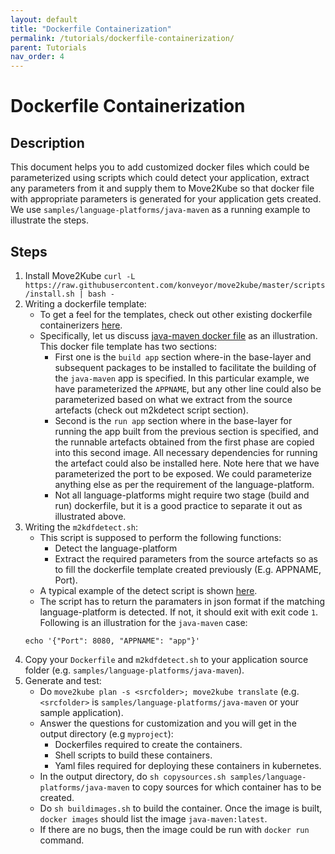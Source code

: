 ```yaml
---
layout: default
title: "Dockerfile Containerization"
permalink: /tutorials/dockerfile-containerization/
parent: Tutorials
nav_order: 4
---
```


# Dockerfile Containerization

## Description

This document helps you to add customized docker files which could be parameterized using scripts which could detect your application, extract any parameters from it and supply them to Move2Kube so that docker file with appropriate parameters is generated for your application gets created. We use `samples/language-platforms/java-maven` as a running example to illustrate the steps.

## Steps

1. Install Move2Kube `curl -L https://raw.githubusercontent.com/konveyor/move2kube/master/scripts/install.sh | bash -`
2. Writing a dockerfile template:
    - To get a feel for the templates, check out other existing dockerfile containerizers [here](https://github.com/konveyor/move2kube/tree/master/internal/assets/dockerfiles).
    - Specifically, let us discuss [java-maven docker file](https://github.com/konveyor/move2kube/blob/master/internal/assets/dockerfiles/javamaven/Dockerfile) as an illustration. This docker file template has two sections:
        - First one is the `build app` section where-in the base-layer and subsequent packages to be installed to facilitate the building of the `java-maven` app is specified. In this particular example, we have parameterized the `APPNAME`, but any other line could also be parameterized based on what we extract from the source artefacts (check out m2kdetect script section).
        - Second is the `run app` section where in the base-layer for running the app built from the previous section is specified, and the runnable artefacts obtained from the first phase are copied into this second image. All necessary dependencies for running the artefact could also be installed here. Note here that we have parameterized the port to be exposed. We could parameterize anything else as per the requirement of the language-platform.
        - Not all language-platforms might require two stage (build and run) dockerfile, but it is a good practice to separate it out as illustrated above.
3. Writing the `m2kdfdetect.sh`:
    - This script is supposed to perform the following functions:
        - Detect the language-platform
        - Extract the required parameters from the source artefacts so as to fill the dockerfile template created previously (E.g. APPNAME, Port).
    - A typical example of the detect script is shown [here](https://github.com/konveyor/move2kube/blob/master/internal/assets/dockerfiles/python/m2kdfdetect.sh).
    - The script has to return the paramaters in json format if the matching language-platform is detected. If not, it should exit with exit code `1`. Following is an illustration for the `java-maven` case:
    ```
    echo '{"Port": 8080, "APPNAME": "app"}'
    ```
4. Copy your `Dockerfile` and `m2kdfdetect.sh` to your application source folder (e.g. `samples/language-platforms/java-maven`).
5. Generate and test:
    - Do `move2kube plan -s <srcfolder>; move2kube translate` (e.g. `<srcfolder>` is `samples/language-platforms/java-maven` or your sample application).
    - Answer the questions for customization and you will get in the output directory (e.g `myproject`):
        - Dockerfiles required to create the containers.
        - Shell scripts to build these containers.
        - Yaml files required for deploying these containers in kubernetes.
    - In the output directory, do `sh copysources.sh samples/language-platforms/java-maven` to copy sources for which container has to be created.
    - Do `sh buildimages.sh` to build the container. Once the image is built, `docker images` should list the image `java-maven:latest`.
    - If there are no bugs, then the image could be run with `docker run` command.
